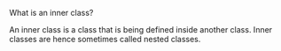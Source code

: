 What is an inner class?

An inner class is a class that is being defined inside another class. Inner classes are hence sometimes called nested classes.
